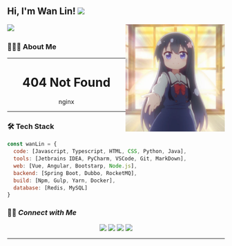 <h2> Hi, I'm Wan Lin! <img src="https://media.giphy.com/media/mGcNjsfWAjY5AEZNw6/giphy.gif" width="50">
</h2>
<p align='left'><a href="https://github.com/ColorfulGhost">
  <img height="180em" src="https://github-readme-stats-eight-theta.vercel.app/api?username=ColorfulGhost&theme=vue&show_icons=true&include_all_commits=true&count_private=true" /></a><img align='right' src="https://raw.githubusercontent.com/ColorfulGhost/ColorfulGhost/master/assets/file_5962714.png" width="230"></p> 


### 👨🏻‍💻  About Me

---

<h1 align='center'>404 Not Found</h1>
<p align='center'>nginx</p>















---



### 🛠  Tech Stack

```javascript
const wanLin = {
  code: [Javascript, Typescript, HTML, CSS, Python, Java],
  tools: [Jetbrains IDEA, PyCharm, VSCode, Git, MarkDown],
  web: [Vue, Angular, Bootstarp, Node.js],
  backend: [Spring Boot, Dubbo, RocketMQ],
  build: [Npm, Gulp, Yarn, Docker],
  database: [Redis, MySQL]
}
```

### 🤝🏻<em><b>  Connect with Me</b> </em>

<p align="center">
  <a href="https://blog.vimc.cc/"><img src="https://img.shields.io/badge/-blog.vimc.cc-4423A6?style=flat-square&logo=Google-Chrome&logoColor=white"/></a>
<a href="https://www.iacg.moe"><img src="https://img.shields.io/badge/-www.iacg.moe-3423A6?style=flat-square&logo=Google-Chrome&logoColor=white"/></a>
<a href="mailto:admin@iacg.moe"><img src="https://img.shields.io/badge/-admin@iacg.moe-D14836?style=flat-square&logo=Gmail&logoColor=white"/></a>
<a href="https://t.me/Colorful_Ghost"><img src="https://img.shields.io/badge/-Telegram-1769FF?style=flat-square&logo=telegram&logoColor=white"/></a>
</p>

---

